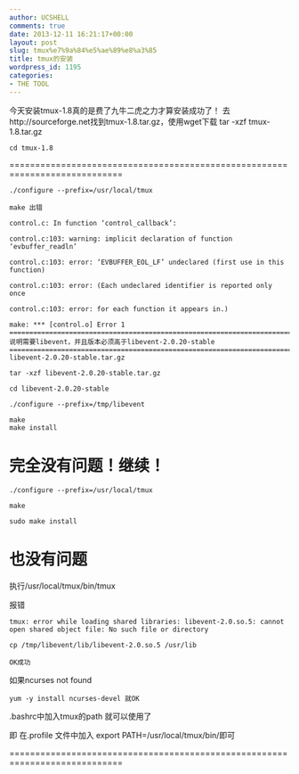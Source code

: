 ```yaml
---
author: UCSHELL
comments: true
date: 2013-12-11 16:21:17+00:00
layout: post
slug: tmux%e7%9a%84%e5%ae%89%e8%a3%85
title: tmux的安装
wordpress_id: 1195
categories:
- THE TOOL
---
```


今天安装tmux-1.8真的是费了九牛二虎之力才算安装成功了！
去http://sourceforge.net找到tmux-1.8.tar.gz，使用wget下载
	tar -xzf tmux-1.8.tar.gz

	cd tmux-1.8

============================================================================

	./configure --prefix=/usr/local/tmux

	make 出错

	control.c: In function ‘control_callback’:

	control.c:103: warning: implicit declaration of function ‘evbuffer_readln’

	control.c:103: error: ‘EVBUFFER_EOL_LF’ undeclared (first use in this function)

	control.c:103: error: (Each undeclared identifier is reported only once

	control.c:103: error: for each function it appears in.)

	make: *** [control.o] Error 1
	============================================================================
	说明需要libevent，并且版本必须高于libevent-2.0.20-stable
	============================================================================
	libevent-2.0.20-stable.tar.gz

	tar -xzf libevent-2.0.20-stable.tar.gz

	cd libevent-2.0.20-stable

	./configure --prefix=/tmp/libevent

	make 
	make install 

完全没有问题！继续！ 
============================================================================

	./configure --prefix=/usr/local/tmux

	make

	sudo make install

也没有问题
============================================================================

执行/usr/local/tmux/bin/tmux

报错 

	tmux: error while loading shared libraries: libevent-2.0.so.5: cannot open shared object file: No such file or directory

	cp /tmp/libevent/lib/libevent-2.0.so.5 /usr/lib

	OK成功

如果ncurses not found 

	yum -y install ncurses-devel 就OK

.bashrc中加入tmux的path 就可以使用了  

即 在.profile 文件中加入  export PATH=/usr/local/tmux/bin/即可

============================================================================

